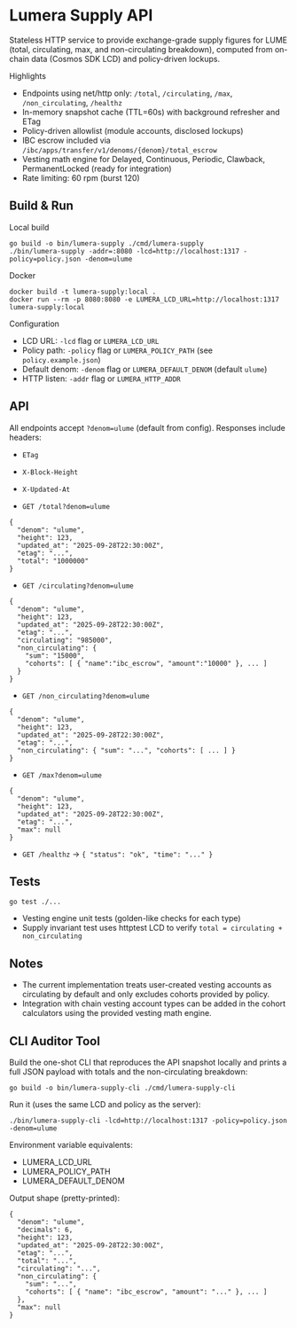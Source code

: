 # Lumera Supply API

Stateless HTTP service to provide exchange-grade supply figures for LUME (total, circulating, max, and non-circulating breakdown), computed from on-chain data (Cosmos SDK LCD) and policy-driven lockups.

Highlights
- Endpoints using net/http only: `/total`, `/circulating`, `/max`, `/non_circulating`, `/healthz`
- In-memory snapshot cache (TTL=60s) with background refresher and ETag
- Policy-driven allowlist (module accounts, disclosed lockups)
- IBC escrow included via `/ibc/apps/transfer/v1/denoms/{denom}/total_escrow`
- Vesting math engine for Delayed, Continuous, Periodic, Clawback, PermanentLocked (ready for integration)
- Rate limiting: 60 rpm (burst 120)

## Build & Run

Local build
```
go build -o bin/lumera-supply ./cmd/lumera-supply
./bin/lumera-supply -addr=:8080 -lcd=http://localhost:1317 -policy=policy.json -denom=ulume
```

Docker
```
docker build -t lumera-supply:local .
docker run --rm -p 8080:8080 -e LUMERA_LCD_URL=http://localhost:1317 lumera-supply:local
```

Configuration
- LCD URL: `-lcd` flag or `LUMERA_LCD_URL`
- Policy path: `-policy` flag or `LUMERA_POLICY_PATH` (see `policy.example.json`)
- Default denom: `-denom` flag or `LUMERA_DEFAULT_DENOM` (default `ulume`)
- HTTP listen: `-addr` flag or `LUMERA_HTTP_ADDR`

## API

All endpoints accept `?denom=ulume` (default from config). Responses include headers:
- `ETag`
- `X-Block-Height`
- `X-Updated-At`

- `GET /total?denom=ulume`
```
{
  "denom": "ulume",
  "height": 123,
  "updated_at": "2025-09-28T22:30:00Z",
  "etag": "...",
  "total": "1000000"
}
```

- `GET /circulating?denom=ulume`
```
{
  "denom": "ulume",
  "height": 123,
  "updated_at": "2025-09-28T22:30:00Z",
  "etag": "...",
  "circulating": "985000",
  "non_circulating": {
    "sum": "15000",
    "cohorts": [ { "name":"ibc_escrow", "amount":"10000" }, ... ]
  }
}
```

- `GET /non_circulating?denom=ulume`
```
{
  "denom": "ulume",
  "height": 123,
  "updated_at": "2025-09-28T22:30:00Z",
  "etag": "...",
  "non_circulating": { "sum": "...", "cohorts": [ ... ] }
}
```

- `GET /max?denom=ulume`
```
{
  "denom": "ulume",
  "height": 123,
  "updated_at": "2025-09-28T22:30:00Z",
  "etag": "...",
  "max": null
}
```

- `GET /healthz` → `{ "status": "ok", "time": "..." }`

## Tests
```
go test ./...
```
- Vesting engine unit tests (golden-like checks for each type)
- Supply invariant test uses httptest LCD to verify `total = circulating + non_circulating`

## Notes
- The current implementation treats user-created vesting accounts as circulating by default and only excludes cohorts provided by policy.
- Integration with chain vesting account types can be added in the cohort calculators using the provided vesting math engine.

## CLI Auditor Tool

Build the one-shot CLI that reproduces the API snapshot locally and prints a full JSON payload with totals and the non-circulating breakdown:

```
go build -o bin/lumera-supply-cli ./cmd/lumera-supply-cli
```

Run it (uses the same LCD and policy as the server):

```
./bin/lumera-supply-cli -lcd=http://localhost:1317 -policy=policy.json -denom=ulume
```

Environment variable equivalents:
- LUMERA_LCD_URL
- LUMERA_POLICY_PATH
- LUMERA_DEFAULT_DENOM

Output shape (pretty-printed):
```
{
  "denom": "ulume",
  "decimals": 6,
  "height": 123,
  "updated_at": "2025-09-28T22:30:00Z",
  "etag": "...",
  "total": "...",
  "circulating": "...",
  "non_circulating": {
    "sum": "...",
    "cohorts": [ { "name": "ibc_escrow", "amount": "..." }, ... ]
  },
  "max": null
}
```
